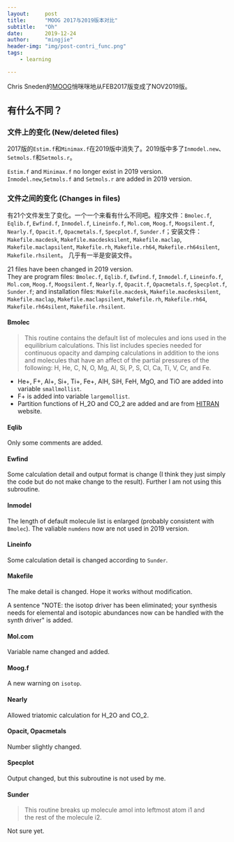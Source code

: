 ```yaml
---
layout:     post
title:      "MOOG 2017与2019版本对比"
subtitle:   "Oh"
date:       2019-12-24
author:     "mingjie"
header-img: "img/post-contri_func.png"
tags:
    - learning

---
```


Chris Sneden的[MOOG](https://www.as.utexas.edu/~chris/moog.html)悄咪咪地从FEB2017版变成了NOV2019版。

## 有什么不同？

### 文件上的变化 (New/deleted files)

2017版的`Estim.f`和`Minimax.f`在2019版中消失了。2019版中多了`Inmodel.new`、`Setmols.f`和`Setmols.r`。

`Estim.f` and `Minimax.f` no longer exist in 2019 version.
`Inmodel.new`,`Setmols.f` and `Setmols.r` are added in 2019 version.

### 文件之间的变化 (Changes in files)

有21个文件发生了变化。一个一个来看有什么不同吧。程序文件：`Bmolec.f`, `Eqlib.f`, `Ewfind.f`, `Inmodel.f`, `Lineinfo.f`, `Mol.com`, `Moog.f`, `Moogsilent.f`, `Nearly.f`, `Opacit.f`, `Opacmetals.f`, `Specplot.f`, `Sunder.f`；安装文件：`Makefile.macdesk`, `Makefile.macdesksilent`, `Makefile.maclap`, `Makefile.maclapsilent`, `Makefile.rh`, `Makefile.rh64`, `Makefile.rh64silent`, `Makefile.rhsilent`。
几乎有一半是安装文件。

21 files have been changed in 2019 version.  
They are program files: `Bmolec.f`, `Eqlib.f`, `Ewfind.f`, `Inmodel.f`, `Lineinfo.f`, `Mol.com`, `Moog.f`, `Moogsilent.f`, `Nearly.f`, `Opacit.f`, `Opacmetals.f`, `Specplot.f`, `Sunder.f`; and installation files: `Makefile.macdesk`, `Makefile.macdesksilent`, `Makefile.maclap`, `Makefile.maclapsilent`, `Makefile.rh`, `Makefile.rh64`, `Makefile.rh64silent`, `Makefile.rhsilent`.

#### Bmolec

> This routine contains the default list of molecules and ions used in the
     equilibrium calculations. This list includes species needed for
     continuous opacity and damping calculations in addition to the ions and
     molecules that have an affect of the partial pressures of the following:
     H, He, C, N, O, Mg, Al, Si, P, S, Cl, Ca, Ti, V, Cr, and Fe.

- He+, F+, Al+, Si+, Ti+, Fe+, AlH, SiH, FeH, MgO, and TiO are added into variable `smallmollist`.
- F+ is added into variable `largemollist`.
- Partition functions of H_2O and CO_2 are added and are from [HITRAN](https://hitran.org/data/Q/) website.

#### Eqlib

Only some comments are added.

#### Ewfind

Some calculation detail and output format is change (I think they just simply the code but do not make change to the result).
Further I am not using this subroutine.

#### Inmodel

The length of default molecule list is enlarged (probably consistent with `Bmolec`).
The valiable `numdens` now are not used in 2019 version.

#### Lineinfo

Some calculation detail is changed according to `Sunder`.

#### Makefile

The make detail is changed. Hope it works without modification.

A sentence "NOTE: the isotop driver has been eliminated; your synthesis needs for elemental and isotopic abundances now can be handled with the synth driver" is added.

#### Mol.com

Variable name changed and added.

#### Moog.f

A new warning on `isotop`.

#### Nearly

Allowed triatomic calculation for H_2O and CO_2.

#### Opacit, Opacmetals

Number slightly changed.

#### Specplot

Output changed, but this subroutine is not used by me.

#### Sunder

> This routine breaks up molecule amol into leftmost atom i1 and        
     the rest of the molecule i2.

Not sure yet.
